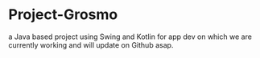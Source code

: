 # Project-Grosmo
a Java based project using Swing and Kotlin for app dev on which we are currently working and will update on Github asap.
